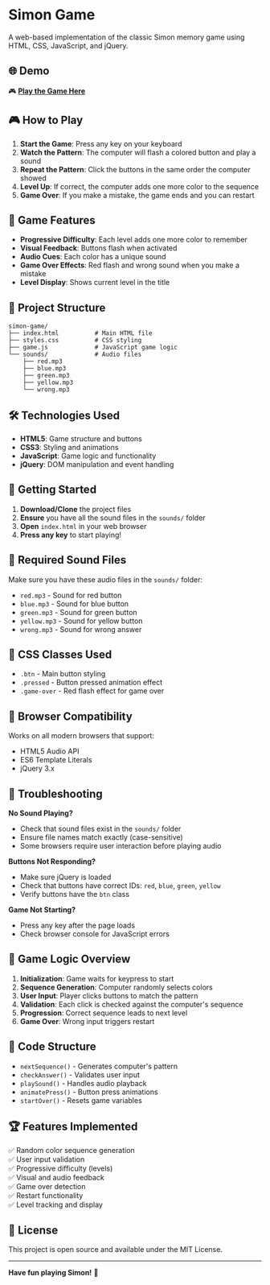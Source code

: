 # Simon Game

A web-based implementation of the classic Simon memory game using HTML, CSS, JavaScript, and jQuery.

## 🌐 Demo

🎮 **[Play the Game Here](https://anggunazkiyah.github.io/SimonGame/)**

## 🎮 How to Play

1. **Start the Game**: Press any key on your keyboard
2. **Watch the Pattern**: The computer will flash a colored button and play a sound
3. **Repeat the Pattern**: Click the buttons in the same order the computer showed
4. **Level Up**: If correct, the computer adds one more color to the sequence
5. **Game Over**: If you make a mistake, the game ends and you can restart

## 🎯 Game Features

- **Progressive Difficulty**: Each level adds one more color to remember
- **Visual Feedback**: Buttons flash when activated
- **Audio Cues**: Each color has a unique sound
- **Game Over Effects**: Red flash and wrong sound when you make a mistake
- **Level Display**: Shows current level in the title

## 📁 Project Structure

```
simon-game/
├── index.html          # Main HTML file
├── styles.css          # CSS styling
├── game.js             # JavaScript game logic
└── sounds/             # Audio files
    ├── red.mp3
    ├── blue.mp3
    ├── green.mp3
    ├── yellow.mp3
    └── wrong.mp3
```

## 🛠️ Technologies Used

- **HTML5**: Game structure and buttons
- **CSS3**: Styling and animations
- **JavaScript**: Game logic and functionality
- **jQuery**: DOM manipulation and event handling

## 🚀 Getting Started

1. **Download/Clone** the project files
2. **Ensure** you have all the sound files in the `sounds/` folder
3. **Open** `index.html` in your web browser
4. **Press any key** to start playing!

## 🎵 Required Sound Files

Make sure you have these audio files in the `sounds/` folder:
- `red.mp3` - Sound for red button
- `blue.mp3` - Sound for blue button  
- `green.mp3` - Sound for green button
- `yellow.mp3` - Sound for yellow button
- `wrong.mp3` - Sound for wrong answer

## 🎨 CSS Classes Used

- `.btn` - Main button styling
- `.pressed` - Button pressed animation effect
- `.game-over` - Red flash effect for game over

## 📱 Browser Compatibility

Works on all modern browsers that support:
- HTML5 Audio API
- ES6 Template Literals
- jQuery 3.x

## 🐛 Troubleshooting

**No Sound Playing?**
- Check that sound files exist in the `sounds/` folder
- Ensure file names match exactly (case-sensitive)
- Some browsers require user interaction before playing audio

**Buttons Not Responding?**
- Make sure jQuery is loaded
- Check that buttons have correct IDs: `red`, `blue`, `green`, `yellow`
- Verify buttons have the `btn` class

**Game Not Starting?**
- Press any key after the page loads
- Check browser console for JavaScript errors

## 🎯 Game Logic Overview

1. **Initialization**: Game waits for keypress to start
2. **Sequence Generation**: Computer randomly selects colors
3. **User Input**: Player clicks buttons to match the pattern
4. **Validation**: Each click is checked against the computer's sequence
5. **Progression**: Correct sequence leads to next level
6. **Game Over**: Wrong input triggers restart

## 📝 Code Structure

- `nextSequence()` - Generates computer's pattern
- `checkAnswer()` - Validates user input
- `playSound()` - Handles audio playback
- `animatePress()` - Button press animations
- `startOver()` - Resets game variables

## 🏆 Features Implemented

✅ Random color sequence generation  
✅ User input validation  
✅ Progressive difficulty (levels)  
✅ Visual and audio feedback  
✅ Game over detection  
✅ Restart functionality  
✅ Level tracking and display  

## 📄 License

This project is open source and available under the MIT License.

---

**Have fun playing Simon!** 🎉
